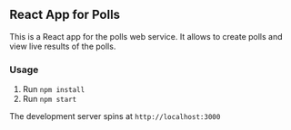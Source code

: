 ## React App for Polls

This is a React app for the polls web service. It allows to create polls and view live results of the polls.
### Usage

1. Run `npm install`
2. Run `npm start`

The development server spins at `http://localhost:3000`
